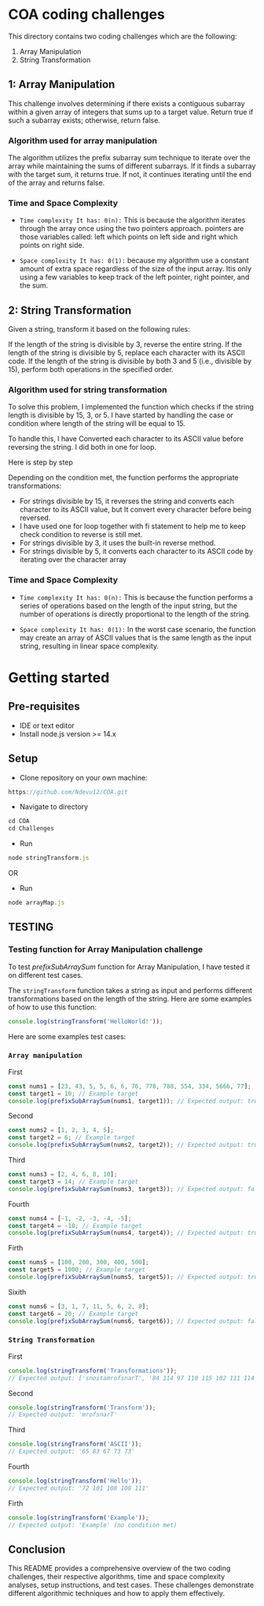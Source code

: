 # COA coding challenges

This directory contains two coding challenges which are the following:

1. Array Manipulation
2. String Transformation

## 1: Array Manipulation

This challenge involves determining if there exists a contiguous subarray within a given array of integers that sums up to a target value. Return true if such a subarray exists; otherwise, return false.

### Algorithm used for array manipulation

The algorithm utilizes the prefix subarray sum technique to iterate over the array while maintaining the sums of different subarrays. If it finds a subarray with the target sum, it returns true. If not, it continues iterating until the end of the array and returns false.

### Time and Space Complexity

- `Time complexity It has: 0(n):` This is because the algorithm iterates through the array once using the two pointers approach.
pointers are those variables called: left which points on left side and right which points on right side.

- `Space complexity It has: 0(1):` because my algorithm use a constant amount of extra space regardless of the size of the input array. Itis only using a few variables to keep track of the left pointer, right pointer, and the sum.


## 2: String Transformation

Given a string, transform it based on the following rules:

If the length of the string is divisible by 3, reverse the entire string.
If the length of the string is divisible by 5, replace each character with its ASCII code.
If the length of the string is divisible by both 3 and 5 (i.e., divisible by 15), perform both operations in the specified order.

### Algorithm used for string transformation

To solve this problem, I implemented the function which checks if the string length is divisible by 15, 3, or 5. I have started by handling the case or condition where length of the string will be equal to 15.

To handle this, I have Converted each character to its ASCII value before reversing the string. I did both in one for loop.

Here is step by step

Depending on the condition met, the function performs the appropriate transformations:

- For strings divisible by 15, it reverses the string and converts each character to its ASCII value, but It convert every character before being reversed.
- I have used one for loop together with fi statement to help me to keep check condition to reverse is still met.
- For strings divisible by 3, it uses the built-in reverse method.
- For strings divisible by 5, it converts each character to its ASCII code by iterating over the character array

### Time and Space Complexity

- `Time complexity It has: 0(n):` This is because the function performs a series of operations based on the length of the input string, but the number of operations is directly proportional to the length of the string.

- `Space complexity It has: 0(1):` In the worst case scenario, the function may create an array of ASCII values that is the same length as the input string, resulting in linear space complexity.

# Getting started

## Pre-requisites

- IDE or text editor
- Install node.js version >= 14.x

## Setup

- Clone repository on your own machine:

```javascript  
https://github.com/Ndevu12/COA.git
```

- Navigate to directory

```javascript
cd COA
cd Challenges
```

- Run

```javascript 
node stringTransform.js
```

OR

- Run 

```javascript
node arrayMap.js
```

## TESTING

### Testing function for Array Manipulation challenge

To test *prefixSubArraySum* function for Array Manipulation, I have tested it on different test cases.

The `stringTransform` function takes a string as input and performs different transformations based on the length of the string. Here are some examples of how to use this function:

```javascript
console.log(stringTransform('HelloWorld!')); 
```

Here are some examples test cases:

### `Array manipulation`

First

```javascript
const nums1 = [23, 43, 5, 5, 6, 6, 76, 778, 788, 554, 334, 5666, 77];
const target1 = 10; // Example target
console.log(prefixSubArraySum(nums1, target1)); // Expected output: true
```

Second

```javascript
const nums2 = [1, 2, 3, 4, 5];
const target2 = 6; // Example target
console.log(prefixSubArraySum(nums2, target2)); // Expected output: true
```

Third

```javascript
const nums3 = [2, 4, 6, 8, 10];
const target3 = 14; // Example target
console.log(prefixSubArraySum(nums3, target3)); // Expected output: false
```

Fourth

```javascript
const nums4 = [-1, -2, -3, -4, -5];
const target4 = -10; // Example target
console.log(prefixSubArraySum(nums4, target4)); // Expected output: true
```

Firth

```javascript
const nums5 = [100, 200, 300, 400, 500];
const target5 = 1000; // Example target
console.log(prefixSubArraySum(nums5, target5)); // Expected output: true
```

Sixith

```javascript
const nums6 = [3, 1, 7, 11, 5, 6, 2, 8];
const target6 = 20; // Example target
console.log(prefixSubArraySum(nums6, target6)); // Expected output: false
```

### `String Transformation`

First

```javascript
console.log(stringTransform('Transformations')); 
// Expected output: ['snoitamrofsnarT', '84 114 97 110 115 102 111 114 109 97 116 105 111 110 115']
```

Second

```javascript
console.log(stringTransform('Transform'));
// Expected output: 'mrofsnarT'
```

Third

 ```javascript
console.log(stringTransform('ASCII')); 
// Expected output: '65 83 67 73 73'
```

Fourth

```javascript
console.log(stringTransform('Hello')); 
// Expected output: '72 101 108 108 111'
```

Firth

```javascript
console.log(stringTransform('Example')); 
// Expected output: 'Example' (no condition met)
```

## Conclusion

This README provides a comprehensive overview of the two coding challenges, their respective algorithms, time and space complexity analyses, setup instructions, and test cases. These challenges demonstrate different algorithmic techniques and how to apply them effectively.